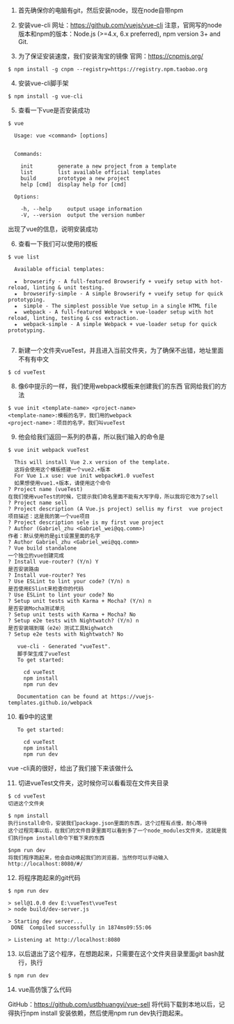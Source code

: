 1. 首先确保你的电脑有git，然后安装node，现在node自带npm

2. 安装vue-cli
网址：https://github.com/vuejs/vue-cli
注意，官网写的node版本和npm的版本：Node.js (>=4.x, 6.x preferred), npm version 3+ and Git.

3. 为了保证安装速度，我们安装淘宝的镜像
官网：https://cnpmjs.org/
```
$ npm install -g cnpm --registry=https://registry.npm.taobao.org
```
4. 安装vue-cli脚手架
```
$ npm install -g vue-cli
```
5. 查看一下vue是否安装成功
```
$ vue

  Usage: vue <command> [options]


  Commands:

    init        generate a new project from a template
    list        list available official templates
    build       prototype a new project
    help [cmd]  display help for [cmd]

  Options:

    -h, --help     output usage information
    -V, --version  output the version number
```
出现了vue的信息，说明安装成功

6. 查看一下我们可以使用的模板
```
$ vue list

  Available official templates:

  ★  browserify - A full-featured Browserify + vueify setup with hot-reload, linting & unit testing.
  ★  browserify-simple - A simple Browserify + vueify setup for quick prototyping.
  ★  simple - The simplest possible Vue setup in a single HTML file
  ★  webpack - A full-featured Webpack + vue-loader setup with hot reload, linting, testing & css extraction.
  ★  webpack-simple - A simple Webpack + vue-loader setup for quick prototyping.


```
7. 新建一个文件夹vueTest，并且进入当前文件夹，为了确保不出错，地址里面不有有中文
```
$ cd vueTest
```
8. 像6中提示的一样，我们使用webpack模板来创建我们的东西
官网给我们的方法
```
$ vue init <template-name> <project-name>
<template-name>:模板的名字，我们用的webpack
<project-name>：项目的名字，我们叫vueTest
```

9. 他会给我们返回一系列的恭喜，所以我们输入的命令是
```
$ vue init webpack vueTest

  This will install Vue 2.x version of the template.
  这将会使用这个模板搭建一个vue2.+版本
  For Vue 1.x use: vue init webpack#1.0 vueTest
  如果想使用vue1.+版本，请使用这个命令
? Project name (vueTest)
在我们使用vueTest的时候，它提示我们命名里面不能有大写字母，所以我将它改为了sell
? Project name sell
? Project description (A Vue.js project) sellis my first  vue project
项目描述：这是我的第一个vue项目
? Project description sele is my first vue project
? Author (Gabriel_zhu <Gabriel_wei@qq.comm>)
作者：默认使用的是git设置里面的名字
? Author Gabriel_zhu <Gabriel_wei@qq.comm>
? Vue build standalone
一个独立的vue创建完成
? Install vue-router? (Y/n) Y
是否安装路由
? Install vue-router? Yes
? Use ESLint to lint your code? (Y/n) n
是否使用ESlint来检查你的代码
? Use ESLint to lint your code? No
? Setup unit tests with Karma + Mocha? (Y/n) n
是否安装Mocha测试单元
? Setup unit tests with Karma + Mocha? No
? Setup e2e tests with Nightwatch? (Y/n) n
是否安装端到端（e2e）测试工具Nighwatch
? Setup e2e tests with Nightwatch? No

   vue-cli · Generated "vueTest".
   脚手架生成了vueTest
   To get started:

     cd vueTest
     npm install
     npm run dev

   Documentation can be found at https://vuejs-templates.github.io/webpack

```

10. 看9中的这里
```
   To get started:

     cd vueTest
     npm install
     npm run dev
```
vue -cli真的很好，给出了我们接下来该做什么

11. 切进vueTest文件夹，这时候你可以看看现在文件夹目录
```
$ cd vueTest
切进这个文件夹

$ npm install
执行install命令，安装我们package.json里面的东西，这个过程有点慢，耐心等待
这个过程完事以后，在我们的文件目录里面可以看到多了一个node_modules文件夹，这就是我们执行npm install命令下载下来的东西

$npm run dev
将我们程序跑起来，他会自动唤起我们的浏览器，当然你可以手动输入
http://localhost:8080/#/
```

12. 将程序跑起来的git代码
```
$ npm run dev

> sell@1.0.0 dev E:\vueTest\vueTest
> node build/dev-server.js

> Starting dev server...
 DONE  Compiled successfully in 1874ms09:55:06

> Listening at http://localhost:8080

```

13. 以后退出了这个程序，在想跑起来，只需要在这个文件夹目录里面git bash就行，执行

``` 
$ npm run dev
```

14. vue高仿饿了么代码

GitHub：https://github.com/ustbhuangyi/vue-sell
将代码下载到本地以后，记得执行npm install 安装依赖，然后使用npm run dev执行跑起来。